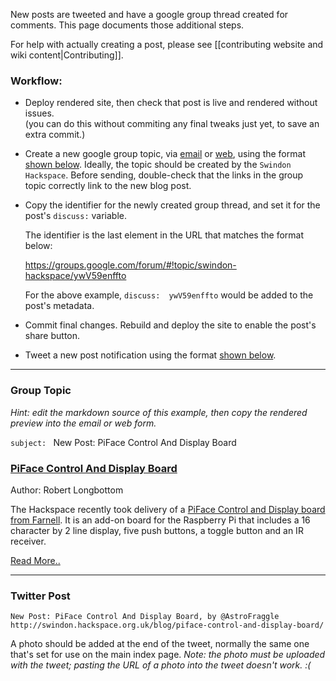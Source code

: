 New posts are tweeted and have a google group thread created for comments.  This page documents those additional steps.  

For help with actually creating a post, please see [[contributing website and wiki content|Contributing]].

### Workflow:

* Deploy rendered site, then check that post is live and rendered without issues.  
  (you can do this without commiting any final tweaks just yet, to save an extra commit.) 

* Create a new google group topic, via [email](mailto:swindon-hackspace@googlegroups.com) or [web](https://groups.google.com/forum/#!newtopic/swindon-hackspace), using the format [shown below](#group-topic).  Ideally, the topic should be created by the `Swindon Hackspace`.  Before sending, double-check that the links in the group topic correctly link to the new blog post.

* Copy the identifier for the newly created group thread, and set it for the post's `discuss:` variable.

  The identifier is the last element in the URL that matches the format below:

  https://groups.google.com/forum/#!topic/swindon-hackspace/ywV59enffto

  For the above example, `discuss:  ywV59enffto` would be added to the post's metadata.

* Commit final changes. Rebuild and deploy the site to enable the post's share button.

* Tweet a new post notification using the format [shown below](#twitter-post).

---

### Group Topic

_Hint: edit the markdown source of this example, then copy the rendered preview into the email or web form._

`subject: `
New Post: PiFace Control And Display Board

### [PiFace Control And Display Board](http://swindon.hackspace.org.uk/blog/piface-control-and-display-board/)

Author: Robert Longbottom

The Hackspace recently took delivery of a 
[PiFace Control and Display board from Farnell](http://uk.farnell.com/piface/piface-control-display/i-o-board-with-lcd-display-for/dp/2344458).
It is an add-on board for the Raspberry Pi that includes a 16 character by 2 line
display, five push buttons, a toggle button and an IR receiver.

[Read More..](http://swindon.hackspace.org.uk/blog/piface-control-and-display-board/)


---

### Twitter Post

```
New Post: PiFace Control And Display Board, by @AstroFraggle
http://swindon.hackspace.org.uk/blog/piface-control-and-display-board/
```

A photo should be added at the end of the tweet, normally the same one that's set for use on the main index page.  _Note: the photo must be uploaded with the tweet; pasting the URL of a photo into the tweet doesn't work. :(_